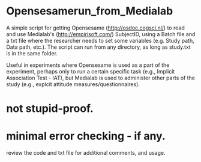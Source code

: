 # Opensesamerun_from_Medialab
A simple script for getting Opensesame (http://osdoc.cogsci.nl/) to read and use Medialab's (http://empirisoft.com/) SubjectID, using a Batch file and a txt file where the researcher needs to set some variables (e.g. Study path, Data path, etc.).
The script can run from any directory, as long as study.txt is in the same folder. 

Useful in experiments where Opensesame is used as a part of the experiment, perhaps only to run a certain specific task (e.g., Implicit Association Test - IAT), but Medialab is used to administer other parts of the study (e.g., explcit attitude measures/questionnaires).

# not stupid-proof.
# minimal error checking - if any.
review the code and txt file for additional comments, and usage.

